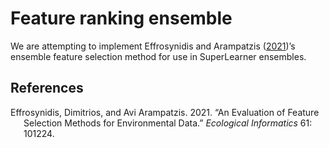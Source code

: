 
<!-- README.md is generated from README.Rmd. Please edit that file -->

# Feature ranking ensemble

We are attempting to implement Effrosynidis and Arampatzis
([2021](#ref-effrosynidis2021evaluation))’s ensemble feature selection
method for use in SuperLearner ensembles.

## References

<div id="refs" class="references csl-bib-body hanging-indent">

<div id="ref-effrosynidis2021evaluation" class="csl-entry">

Effrosynidis, Dimitrios, and Avi Arampatzis. 2021. “An Evaluation of
Feature Selection Methods for Environmental Data.” *Ecological
Informatics* 61: 101224.

</div>

</div>
